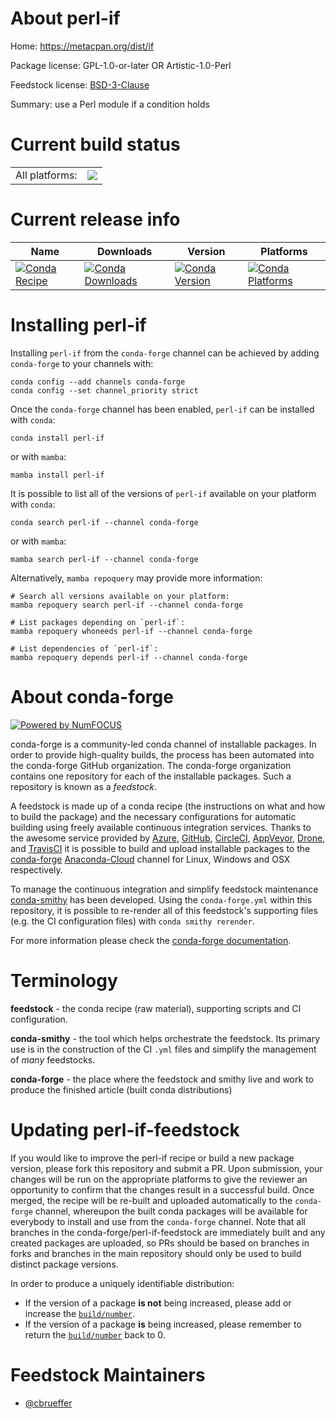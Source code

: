 About perl-if
=============

Home: https://metacpan.org/dist/if

Package license: GPL-1.0-or-later OR Artistic-1.0-Perl

Feedstock license: [BSD-3-Clause](https://github.com/conda-forge/perl-if-feedstock/blob/main/LICENSE.txt)

Summary: use a Perl module if a condition holds

Current build status
====================


<table><tr><td>All platforms:</td>
    <td>
      <a href="https://dev.azure.com/conda-forge/feedstock-builds/_build/latest?definitionId=17174&branchName=main">
        <img src="https://dev.azure.com/conda-forge/feedstock-builds/_apis/build/status/perl-if-feedstock?branchName=main">
      </a>
    </td>
  </tr>
</table>

Current release info
====================

| Name | Downloads | Version | Platforms |
| --- | --- | --- | --- |
| [![Conda Recipe](https://img.shields.io/badge/recipe-perl--if-green.svg)](https://anaconda.org/conda-forge/perl-if) | [![Conda Downloads](https://img.shields.io/conda/dn/conda-forge/perl-if.svg)](https://anaconda.org/conda-forge/perl-if) | [![Conda Version](https://img.shields.io/conda/vn/conda-forge/perl-if.svg)](https://anaconda.org/conda-forge/perl-if) | [![Conda Platforms](https://img.shields.io/conda/pn/conda-forge/perl-if.svg)](https://anaconda.org/conda-forge/perl-if) |

Installing perl-if
==================

Installing `perl-if` from the `conda-forge` channel can be achieved by adding `conda-forge` to your channels with:

```
conda config --add channels conda-forge
conda config --set channel_priority strict
```

Once the `conda-forge` channel has been enabled, `perl-if` can be installed with `conda`:

```
conda install perl-if
```

or with `mamba`:

```
mamba install perl-if
```

It is possible to list all of the versions of `perl-if` available on your platform with `conda`:

```
conda search perl-if --channel conda-forge
```

or with `mamba`:

```
mamba search perl-if --channel conda-forge
```

Alternatively, `mamba repoquery` may provide more information:

```
# Search all versions available on your platform:
mamba repoquery search perl-if --channel conda-forge

# List packages depending on `perl-if`:
mamba repoquery whoneeds perl-if --channel conda-forge

# List dependencies of `perl-if`:
mamba repoquery depends perl-if --channel conda-forge
```


About conda-forge
=================

[![Powered by
NumFOCUS](https://img.shields.io/badge/powered%20by-NumFOCUS-orange.svg?style=flat&colorA=E1523D&colorB=007D8A)](https://numfocus.org)

conda-forge is a community-led conda channel of installable packages.
In order to provide high-quality builds, the process has been automated into the
conda-forge GitHub organization. The conda-forge organization contains one repository
for each of the installable packages. Such a repository is known as a *feedstock*.

A feedstock is made up of a conda recipe (the instructions on what and how to build
the package) and the necessary configurations for automatic building using freely
available continuous integration services. Thanks to the awesome service provided by
[Azure](https://azure.microsoft.com/en-us/services/devops/), [GitHub](https://github.com/),
[CircleCI](https://circleci.com/), [AppVeyor](https://www.appveyor.com/),
[Drone](https://cloud.drone.io/welcome), and [TravisCI](https://travis-ci.com/)
it is possible to build and upload installable packages to the
[conda-forge](https://anaconda.org/conda-forge) [Anaconda-Cloud](https://anaconda.org/)
channel for Linux, Windows and OSX respectively.

To manage the continuous integration and simplify feedstock maintenance
[conda-smithy](https://github.com/conda-forge/conda-smithy) has been developed.
Using the ``conda-forge.yml`` within this repository, it is possible to re-render all of
this feedstock's supporting files (e.g. the CI configuration files) with ``conda smithy rerender``.

For more information please check the [conda-forge documentation](https://conda-forge.org/docs/).

Terminology
===========

**feedstock** - the conda recipe (raw material), supporting scripts and CI configuration.

**conda-smithy** - the tool which helps orchestrate the feedstock.
                   Its primary use is in the construction of the CI ``.yml`` files
                   and simplify the management of *many* feedstocks.

**conda-forge** - the place where the feedstock and smithy live and work to
                  produce the finished article (built conda distributions)


Updating perl-if-feedstock
==========================

If you would like to improve the perl-if recipe or build a new
package version, please fork this repository and submit a PR. Upon submission,
your changes will be run on the appropriate platforms to give the reviewer an
opportunity to confirm that the changes result in a successful build. Once
merged, the recipe will be re-built and uploaded automatically to the
`conda-forge` channel, whereupon the built conda packages will be available for
everybody to install and use from the `conda-forge` channel.
Note that all branches in the conda-forge/perl-if-feedstock are
immediately built and any created packages are uploaded, so PRs should be based
on branches in forks and branches in the main repository should only be used to
build distinct package versions.

In order to produce a uniquely identifiable distribution:
 * If the version of a package **is not** being increased, please add or increase
   the [``build/number``](https://docs.conda.io/projects/conda-build/en/latest/resources/define-metadata.html#build-number-and-string).
 * If the version of a package **is** being increased, please remember to return
   the [``build/number``](https://docs.conda.io/projects/conda-build/en/latest/resources/define-metadata.html#build-number-and-string)
   back to 0.

Feedstock Maintainers
=====================

* [@cbrueffer](https://github.com/cbrueffer/)

